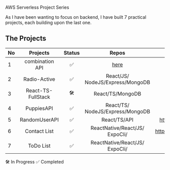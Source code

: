 AWS Serverless Project Series

As I have been wanting to focus on backend, I have built 7 practical projects, each building upon the last one.

## The Projects 

| No|       Projects     | Status |            Repos                |                          Description                            |
|---|:------------------:|:------:|:-------------------------------:|----------------------------------------------------------------:|
| 1 | combination API    |   ✅   | [here](https://github.com/joan-gerard/combinationAPI_AWS_Serverless)          |   A desc          |
| 2 | Radio-Active       |   ✅   | React/JS/󠁐NodeJS/Express/MongoDB |   https://radio-active1337.herokuapp.com/                       |
| 3 | React-TS-FullStack |   🛠️   | React/TS/󠁐MongoDB                |                                                                 |
| 4 | PuppiesAPI         |   ✅   | React/TS/󠁐NodeJS/Express/MongoDB |                                                                 |
| 5 | RandomUserAPI      |   ✅   | React/TS/󠁐API                    |   https://github.com/GCMO/React_TypeScript-RandomUserAPI        |
| 6 | Contact List       |   ✅   | ReactNative/React/JS/󠁐ExpoCli/   |   https://github.com/GCMO/ContactList_ReactNative/tree/master   | 
| 7 | ToDo List          |   ✅   | ReactNative/React/JS/󠁐ExpoCli/   |   https://github.com/GCMO/ToDoList-React_Native                 | 

🛠️ In Progress
✅ Completed


